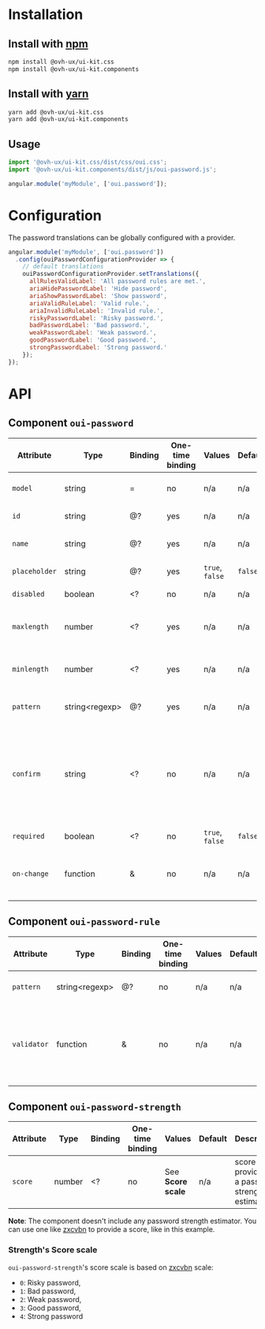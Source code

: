 # Installation

## Install with [npm](https://www.npmjs.com/)

```bash
npm install @ovh-ux/ui-kit.css
npm install @ovh-ux/ui-kit.components
```

## Install with [yarn](https://yarnpkg.com)

```bash
yarn add @ovh-ux/ui-kit.css
yarn add @ovh-ux/ui-kit.components
```
## Usage

```js
import '@ovh-ux/ui-kit.css/dist/css/oui.css';
import '@ovh-ux/ui-kit.components/dist/js/oui-password.js';

angular.module('myModule', ['oui.password']);
```

# Configuration

The password translations can be globally configured with a provider.

```js
angular.module('myModule', ['oui.password'])
  .config(ouiPasswordConfigurationProvider => {
    // default translations
    ouiPasswordConfigurationProvider.setTranslations({
      allRulesValidLabel: 'All password rules are met.',
      ariaHidePasswordLabel: 'Hide password',
      ariaShowPasswordLabel: 'Show password',
      ariaValidRuleLabel: 'Valid rule.',
      ariaInvalidRuleLabel: 'Invalid rule.',
      riskyPasswordLabel: 'Risky password.',
      badPasswordLabel: 'Bad password.',
      weakPasswordLabel: 'Weak password.',
      goodPasswordLabel: 'Good password.',
      strongPasswordLabel: 'Strong password.'
    });
});
```

# API

## Component `oui-password`

| Attribute     | Type                  | Binding   | One-time binding  | Values                | Default   | Description
| ----          | ----                  | ----      | ----              | ----                  | ----      | ----
| `model`       | string                | =         | no                | n/a                   | n/a       | model bound to component
| `id`          | string                | @?        | yes               | n/a                   | n/a       | id attribute of the input
| `name`        | string                | @?        | yes               | n/a                   | n/a       | name attritebu of the input
| `placeholder` | string                | @?        | yes               | `true`, `false`       | `false`   | placeholder text
| `disabled`    | boolean               | <?        | no                | n/a                   | n/a       | disabled flag
| `maxlength`   | number                | <?        | yes               | n/a                   | n/a       | max length of the model value
| `minlength`   | number                | <?        | yes               | n/a                   | n/a       | min length of the model value
| `pattern`     | string&lt;regexp&gt;  | @?        | yes               | n/a                   | n/a       | pattern of the model value
| `confirm`     | string                | <?        | no                | n/a                   | n/a       | an expression, used to confirm password, which should match with the model value 
| `required`    | boolean               | <?        | no                | `true`, `false`       | `false`   | required flag
| `on-change`   | function              | &         | no                | n/a                   | n/a       | handler triggered when value has changed

## Component `oui-password-rule`

| Attribute     | Type                  | Binding   | One-time binding  | Values                | Default   | Description
| ----          | ----                  | ----      | ----              | ----                  | ----      | ----
| `pattern`     | string&lt;regexp&gt;  | @?        | no                | n/a                   | n/a       | pattern of the model value
| `validator`   | function              | &         | no                | n/a                   | n/a       | validator function to test the password value; should return a boolean

## Component `oui-password-strength`

| Attribute     | Type                  | Binding   | One-time binding  | Values                | Default   | Description
| ----          | ----                  | ----      | ----              | ----                  | ----      | ----
| `score`       | number                | <?        | no                | See **Score scale**   | n/a       | score provided by a password strength estimator

**Note**: The component doesn't include any password strength estimator.
You can use one like <a href='https://github.com/dropbox/zxcvbn'>zxcvbn</a> to provide a score, like in this example.

### Strength's Score scale

`oui-password-strength`'s score scale is based on <a href='https://github.com/dropbox/zxcvbn#usage'>zxcvbn</a> scale:

* `0`: Risky password,
* `1`: Bad password,
* `2`: Weak password,
* `3`: Good password,
* `4`: Strong password
